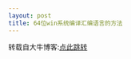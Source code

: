 ```yaml
---
layout: post
title: 64位win系统编译汇编语言的方法
---
```



转载自大牛博客:<a href="http://abloz.com/huzheng/stardict-dic/zh_CN/">点此跳转</a> 
